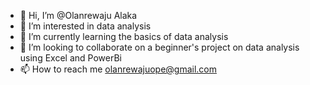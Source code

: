 - 👋 Hi, I’m @Olanrewaju Alaka
- 👀 I’m interested in data analysis
- 🌱 I’m currently learning the basics of data analysis
- 💞️ I’m looking to collaborate on a beginner's project on data analysis using Excel and PowerBi
- 📫 How to reach me olanrewajuope@gmail.com

<!---
Olanrewaju-Alaka/Olanrewaju-Alaka is a ✨ special ✨ repository because its `README.md` (this file) appears on your GitHub profile.
You can click the Preview link to take a look at your changes.
--->
